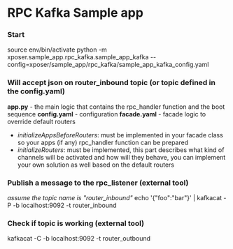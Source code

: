 # RPC Kafka Sample app

### Start

source env/bin/activate
python -m xposer.sample_app.rpc_kafka.sample_app_kafka --config=xposer/sample_app/rpc_kafka/sample_app_kafka_config.yaml

### Will accept json on router_inbound topic (or topic defined in the config.yaml)

**app.py** - the main logic that contains the rpc_handler function and the boot sequence
**config.yaml** - configuration
**facade.yaml** - facade logic to override default routers

* _initializeAppsBeforeRouters_: must be implemented in your facade class so your apps (if any) rpc_handler function can
  be prepared
* _initializeRouters_: must be implemented, this part describes what kind of channels will be activated and how will
  they behave, you can implement your own solution as well based on the default routers

### Publish a message to the rpc_listener (external tool)

_assume the topic name is "router_inbound"_
echo '{"foo":"bar"}' | kafkacat -P -b localhost:9092 -t router_inbound

### Check if topic is working (external tool)

kafkacat -C -b localhost:9092 -t router_outbound